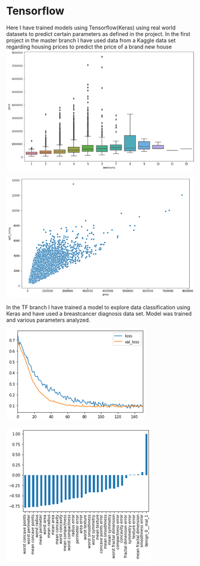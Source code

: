 # Tensorflow

Here I have trained models using Tensorflow(Keras) using real world datasets to predict certain parameters as defined in the project.
In the first project in the master branch I have used data from a Kaggle data set regarding housing prices to predict the price of a brand new house 
![image](https://github.com/NeilS99/Tensorflow/blob/master/Boxplot.png)


![image](https://github.com/NeilS99/Tensorflow/blob/master/Scatterplot1.png)



In the TF branch I have trained a model to explore data classification using Keras and have used a breastcancer diagnosis data set. Model was trained and various parameters analyzed.

![image](https://github.com/NeilS99/Tensorflow/blob/TF/Loss%20function%20plot%20final.png)

![image](https://github.com/NeilS99/Tensorflow/blob/TF/Barplot.png)

